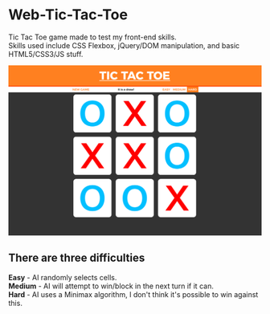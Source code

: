 # Web-Tic-Tac-Toe
 Tic Tac Toe game made to test my front-end skills.  
 Skills used include CSS Flexbox, jQuery/DOM manipulation, and basic HTML5/CSS3/JS stuff.

![Tic Tac Toe](images/demo.png)

## There are three difficulties
 **Easy** - AI randomly selects cells.  
 **Medium** - AI will attempt to win/block in the next turn if it can.  
 **Hard** - AI uses a Minimax algorithm, I don't think it's possible to win against this.
